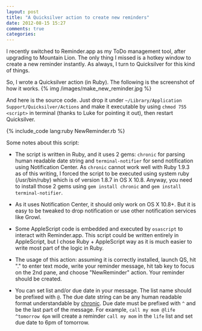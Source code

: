 ```yaml
---
layout: post
title: "A Quicksilver action to create new reminders"
date: 2012-08-15 15:27
comments: true
categories:
---
```


I recently switched to Reminder.app as my ToDo management tool, after upgrading to Mountain Lion. The only thing I missed is a hotkey window
to create a new reminder instantly. As always, I turn to Quicksilver for this kind of things.

So, I wrote a Quicksilver action (in Ruby). The following is the screenshot of how it works.
{% img /images/make_new_reminder.jpg %}

<!-- more -->

And here is the source code. Just drop it under `~/Library/Application Support/Quicksilver/Actions` and make it executable by using `chmod 755 <script>` in terminal (thanks to Luke for pointing it out), then restart Quicksilver.

{% include_code lang:ruby NewReminder.rb %}

Some notes about this script:

* The script is written in Ruby, and it uses 2 gems: `chronic` for parsing human readable date string and `terminal-notifier` for send notification using Notification Center. As `chronic` cannot work well with Ruby 1.9.3 as of this writing,
  I forced the script to be executed using system ruby (/usr/bin/ruby) which is of version 1.8.7 in OS X 10.8. Anyway, you need to install those 2 gems using `gem install chronic` and `gem install terminal-notifier`.

* As it uses Notification Center, it should only work on OS X 10.8+. But it is easy to be tweaked to drop notification or use other notification services like Growl.

* Some AppleScript code is embedded and executed by `osascript` to interact with Reminder.app.
  This script could be written entirely in AppleScript, but I chose Ruby + AppleScript way as
  it is much easier to write most part of the logic in Ruby.

* The usage of this action: assuming it is correctly installed, launch QS, hit "." to enter text mode, write your reminder message, hit tab key to focus on the 2nd pane, and choose "NewReminder" action. Your reminder should be created.

* You can set list and/or due date in your message. The list name should be prefixed with `@`. The due date string can be any human readable format understandable by [chronic](https://github.com/mojombo/chronic). Due date must be prefixed with `^` and be the last part of the message.
  For example, `call my mom @life ^tomorrow 6pm` will create a reminder `call my mom` in the `life` list and set due date to 6pm of tomorrow.
